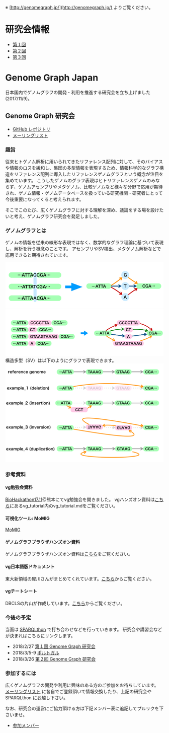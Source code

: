 ※ [http://genomegraph.jp/](http://genomegraph.jp/) よりご覧ください。

# 研究会情報

* [第１回](meeting001.md)
* [第２回](meeting002.md)
* [第３回](meeting003.md)

# Genome Graph Japan

日本国内でゲノムグラフの開発・利用を推進する研究会を立ち上げました(2017/11/9)。

## Genome Graph 研究会

* [GitHub レポジトリ](https://github.com/genomegraph/)
* [メーリングリスト](https://groups.google.com/group/genome-graph-jp)

### 趣旨

従来ヒトゲノム解析に用いられてきたリファレンス配列に対して、そのバイアスや情報のロスを緩和し、集団の多型情報を表現するため、情報科学的なグラフ構造をリファレンス配列に導入したリファレンスゲノムグラフという概念が注目を集めています。
こうしたゲノムのグラフ表現はヒトリファレンスゲノムのみならず、ゲノムアセンブリやメタゲノム、比較ゲノムなど様々な分野で応用が期待され、ゲノム情報・ゲノムデータベースを扱っている研究機関・研究者にとって今後重要になってくると考えられます。

そこでこのたび、広くゲノムグラフに対する理解を深め、議論をする場を設けたいと考え、ゲノムグラフ研究会を発足しました。

### ゲノムグラフとは

ゲノムの情報を従来の線形な表現ではなく、数学的なグラフ理論に基づいて表現し、解析を行う概念のことです。
アセンブリやSV検出、メタゲノム解析などで応用できると期待されています。

![例：SNPのグラフ表現](images/SNP_IMAGE.png)
![例：ちょっと複雑な構造のグラフ表現](images/GraphGenomeImage.png)
構造多型（SV）は以下のようにグラフで表現できます。
![例:構造多型](images/SV_in_genomegraph_sample.png)

### 参考資料

#### vg勉強会資料

[BioHackathon17.11](http://wiki.lifesciencedb.jp/mw/BH17.11)@熊本にてvg勉強会を開きました。
vgハンズオン資料は[こちら](https://github.com/genomegraph/workshop)にあるvg_tutorial内のvg_tutorial.mdをご覧ください。

#### 可視化ツール: MoMIG

[MoMIG](https://github.com/MoMI-G/MoMI-G)

#### ゲノムグラフブラウザハンズオン資料

ゲノムグラフブラウザハンズオン資料は[こちら](https://github.com/genomegraph/workshop/blob/master/browser_tutorial/browser_tutorial.md)をご覧ください。

#### vg日本語版ドキュメント

東大新領域の犀川さんがまとめてくれています。[こちら](usage)からご覧ください。

#### vgチートシート

DBCLSの片山が作成しています。[こちら](https://github.com/genomegraph/vg-cheatsheet)からご覧ください。

### 今後の予定

当面は [SPARQLthon](http://wiki.lifesciencedb.jp/mw/SPARQLthon) で打ち合わせなどを行っていきます。
研究会や講習会などが決まればこちらにリンクします。

* 2018/2/27 [第１回 Genome Graph 研究会](meeting001.md)
* 2018/3/5-9 [ポルトガル](portugal)
* 2018/3/26 [第２回 Genome Graph 研究会](meeting002.md)

### 参加するには

広くゲノムグラフの開発や利用に興味のある方のご参加をお待ちしています。
[メーリングリスト](https://groups.google.com/group/genome-graph-jp)
に各自でご登録頂いて情報交換したり、上記の研究会や SPARQLthon にお越し下さい。

なお、研究会の運営にご協力頂ける方は下記メンバー表に追記してプルリクを下さいませ。

* [参加メンバー](members)



